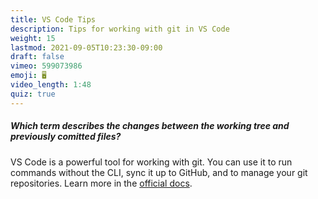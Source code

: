 ```yaml
---
title: VS Code Tips
description: Tips for working with git in VS Code
weight: 15
lastmod: 2021-09-05T10:23:30-09:00
draft: false
vimeo: 599073986
emoji: 🖥️
video_length: 1:48
quiz: true
---
```


<quiz-modal options="mod:diff:shift:mutation" answer="diff" prize="11">
  <h5>Which term describes the changes between the working tree and previously comitted files?</h5>
</quiz-modal>

VS Code is a powerful tool for working with git. You can use it to run commands without the CLI, sync it up to GitHub, and to manage your git repositories. Learn more in the [official docs](https://code.visualstudio.com/docs/editor/versioncontrol).
